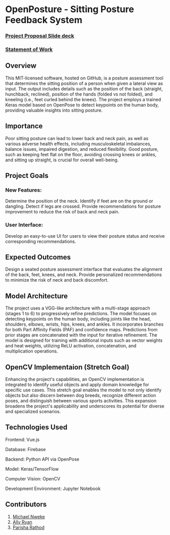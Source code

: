 # OpenPosture - Sitting Posture Feedback System

### [Project Proposal Slide deck](Presentations/PostureCapstone.pptx)
### [Statement of Work](Misc/SoW_Posture.docx)

## Overview
This MIT-licensed software, hosted on GitHub, is a posture assessment tool that determines the sitting position of a person when given a lateral view as input. The output includes details such as the position of the back (straight, hunchback, reclined), position of the hands (folded vs not folded), and kneeling (i.e., feet curled behind the knees). The project employs a trained Keras model based on OpenPose to detect keypoints on the human body, providing valuable insights into sitting posture.

## Importance
Poor sitting posture can lead to lower back and neck pain, as well as various adverse health effects, including musculoskeletal imbalances, balance issues, impaired digestion, and reduced flexibility. Good posture, such as keeping feet flat on the floor, avoiding crossing knees or ankles, and sitting up straight, is crucial for overall well-being.

## Project Goals
### New Features:
Determine the position of the neck.
Identify if feet are on the ground or dangling.
Detect if legs are crossed.
Provide recommendations for posture improvement to reduce the risk of back and neck pain.
### User Interface:
Develop an easy-to-use UI for users to view their posture status and receive corresponding recommendations.

## Expected Outcomes
Design a seated posture assessment interface that evaluates the alignment of the back, feet, knees, and neck. Provide personalized recommendations to minimize the risk of neck and back discomfort.

## Model Architecture
The project uses a VGG-like architecture with a multi-stage approach (stages 1 to 6) to progressively refine predictions. The model focuses on detecting keypoints on the human body, including joints like the head, shoulders, elbows, wrists, hips, knees, and ankles. It incorporates branches for both Part Affinity Fields (PAF) and confidence maps. Predictions from prior stages are concatenated with the input for iterative refinement. The model is designed for training with additional inputs such as vector weights and heat weights, utilizing ReLU activation, concatenation, and multiplication operations.

## OpenCV Implementaion (Stretch Goal)
Enhancing the project's capabilities, an OpenCV implementation is integrated to identify useful objects and apply domain knowledge for specific use cases. This stretch goal enables the model to not only identify objects but also discern between dog breeds, recognize different action poses, and distinguish between various sports activities. This expansion broadens the project's applicability and underscores its potential for diverse and specialized scenarios.

## Technologies Used
Frontend: Vue.js

Database: Firebase

Backend: Python API via OpenPose

Model: Keras/TensorFlow

Computer Vision: OpenCV

Development Environment: Jupyter Notebook

## Contributors
1. [Michael Nweke](https://github.com/m-nweke)
2. [Ally Ryan](https://github.com/aerc4d)
3. [Parisha Rathod](https://github.com/parisha8994)
